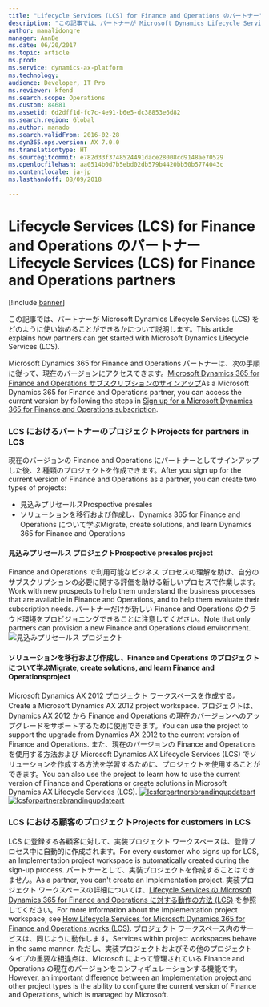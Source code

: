 ```yaml
---
title: "Lifecycle Services (LCS) for Finance and Operations のパートナー"
description: "この記事では、パートナーが Microsoft Dynamics Lifecycle Services (LCS) をどのように使い始めることができるかについて説明します。"
author: manalidongre
manager: AnnBe
ms.date: 06/20/2017
ms.topic: article
ms.prod: 
ms.service: dynamics-ax-platform
ms.technology: 
audience: Developer, IT Pro
ms.reviewer: kfend
ms.search.scope: Operations
ms.custom: 84681
ms.assetid: 6d2dff1d-fc7c-4e91-b6e5-dc38853e6d82
ms.search.region: Global
ms.author: manado
ms.search.validFrom: 2016-02-28
ms.dyn365.ops.version: AX 7.0.0
ms.translationtype: HT
ms.sourcegitcommit: e782d33f3748524491dace28008cd9148ae70529
ms.openlocfilehash: aa0514b0d7b5ebd02db579b4420bb50b5774043c
ms.contentlocale: ja-jp
ms.lasthandoff: 08/09/2018

---
```


# <a name="lifecycle-services-lcs-for-finance-and-operations-partners"></a><span data-ttu-id="ea1a0-103">Lifecycle Services (LCS) for Finance and Operations のパートナー</span><span class="sxs-lookup"><span data-stu-id="ea1a0-103">Lifecycle Services (LCS) for Finance and Operations partners</span></span>

[!include [banner](../includes/banner.md)]

<span data-ttu-id="ea1a0-104">この記事では、パートナーが Microsoft Dynamics Lifecycle Services (LCS) をどのように使い始めることができるかについて説明します。</span><span class="sxs-lookup"><span data-stu-id="ea1a0-104">This article explains how partners can get started with Microsoft Dynamics Lifecycle Services (LCS).</span></span> 

<span data-ttu-id="ea1a0-105">Microsoft Dynamics 365 for Finance and Operations パートナーは、次の手順に従って、現在のバージョンにアクセスできます。[Microsoft Dynamics 365 for Finance and Operations サブスクリプションのサインアップ](../dev-tools/sign-up-preview-subscription.md)</span><span class="sxs-lookup"><span data-stu-id="ea1a0-105">As a Microsoft Dynamics 365 for Finance and Operations partner, you can access the current version  by following the steps in [Sign up for a Microsoft Dynamics 365 for Finance and Operations subscription](../dev-tools/sign-up-preview-subscription.md).</span></span>

### <a name="projects-for-partners-in-lcs"></a><span data-ttu-id="ea1a0-106">LCS におけるパートナーのプロジェクト</span><span class="sxs-lookup"><span data-stu-id="ea1a0-106">Projects for partners in LCS</span></span>

<span data-ttu-id="ea1a0-107">現在のバージョンの Finance and Operations にパートナーとしてサインアップした後、2 種類のプロジェクトを作成できます。</span><span class="sxs-lookup"><span data-stu-id="ea1a0-107">After you sign up for the current version of Finance and Operations as a partner, you can create two types of projects:</span></span>

-   <span data-ttu-id="ea1a0-108">見込みプリセールス</span><span class="sxs-lookup"><span data-stu-id="ea1a0-108">Prospective presales</span></span>
-   <span data-ttu-id="ea1a0-109">ソリューションを移行および作成し、Dynamics 365 for Finance and Operations について学ぶ</span><span class="sxs-lookup"><span data-stu-id="ea1a0-109">Migrate, create solutions, and learn Dynamics 365 for Finance and Operations</span></span>

#### <a name="prospective-presales-project"></a><span data-ttu-id="ea1a0-110">見込みプリセールス プロジェクト</span><span class="sxs-lookup"><span data-stu-id="ea1a0-110">Prospective presales project</span></span>

<span data-ttu-id="ea1a0-111">Finance and Operations で利用可能なビジネス プロセスの理解を助け、自分のサブスクリプションの必要に関する評価を助ける新しいプロセスで作業します。</span><span class="sxs-lookup"><span data-stu-id="ea1a0-111">Work with new prospects to help them understand the business processes that are available in Finance and Operations, and to help them evaluate their subscription needs.</span></span> <span data-ttu-id="ea1a0-112">パートナーだけが新しい Finance and Operations のクラウド環境をプロビジョニングできることに注意してください。</span><span class="sxs-lookup"><span data-stu-id="ea1a0-112">Note that only partners can provision a new Finance and Operations cloud environment.</span></span> ![見込みプリセールス プロジェクト](https://msdnshared.blob.core.windows.net/media/2016/05/27-1024x514.png)

#### <a name="migrate-create-solutions-and-learn-finance-and-operationsproject"></a><span data-ttu-id="ea1a0-114">ソリューションを移行および作成し、Finance and Operations のプロジェクトについて学ぶ</span><span class="sxs-lookup"><span data-stu-id="ea1a0-114">Migrate, create solutions, and learn Finance and Operationsproject</span></span>

<span data-ttu-id="ea1a0-115">Microsoft Dynamics AX 2012 プロジェクト ワークスペースを作成する。</span><span class="sxs-lookup"><span data-stu-id="ea1a0-115">Create a Microsoft Dynamics AX 2012 project workspace.</span></span> <span data-ttu-id="ea1a0-116">プロジェクトは、Dynamics AX 2012 から Finance and Operations の現在のバージョンへのアップグレードをサポートするために使用できます。</span><span class="sxs-lookup"><span data-stu-id="ea1a0-116">You can use the project to support the upgrade from Dynamics AX 2012 to the current version of Finance and Operations.</span></span> <span data-ttu-id="ea1a0-117">また、現在のバージョンの Finance and Operations を使用する方法および Microsoft Dynamics AX Lifecycle Services (LCS) でソリューションを作成する方法を学習するために、プロジェクトを使用することができます。</span><span class="sxs-lookup"><span data-stu-id="ea1a0-117">You can also use the project to learn how to use the current version of Finance and Operations or create solutions in Microsoft Dynamics AX Lifecycle Services (LCS).</span></span> <span data-ttu-id="ea1a0-118">[![lcsforpartnersbrandingupdateart](./media/lcsforpartnersbrandingupdateart.png)](./media/lcsforpartnersbrandingupdateart.png)</span><span class="sxs-lookup"><span data-stu-id="ea1a0-118">[![lcsforpartnersbrandingupdateart](./media/lcsforpartnersbrandingupdateart.png)](./media/lcsforpartnersbrandingupdateart.png)</span></span>

### <a name="projects-for-customers-in-lcs"></a><span data-ttu-id="ea1a0-119">LCS における顧客のプロジェクト</span><span class="sxs-lookup"><span data-stu-id="ea1a0-119">Projects for customers in LCS</span></span>

<span data-ttu-id="ea1a0-120">LCS に登録する各顧客に対して、実装プロジェクト ワークスペースは、登録プロセス中に自動的に作成されます。</span><span class="sxs-lookup"><span data-stu-id="ea1a0-120">For every customer who signs up for LCS, an Implementation project workspace is automatically created during the sign-up process.</span></span> <span data-ttu-id="ea1a0-121">パートナーとして、実装プロジェクトを作成することはできません。</span><span class="sxs-lookup"><span data-stu-id="ea1a0-121">As a partner, you can't create an Implementation project.</span></span> <span data-ttu-id="ea1a0-122">実装プロジェクト ワークスペースの詳細については、[Lifecycle Services の Microsoft Dynamics 365 for Finance and Operations に対する動作の方法 (LCS)](lcs-works-lcs.md) を参照してください。</span><span class="sxs-lookup"><span data-stu-id="ea1a0-122">For more information about the Implementation project workspace, see [How Lifecycle Services for Microsoft Dynamics 365 for Finance and Operations works (LCS)](lcs-works-lcs.md).</span></span> <span data-ttu-id="ea1a0-123">プロジェクト ワークスペース内のサービスは、同じように動作します。</span><span class="sxs-lookup"><span data-stu-id="ea1a0-123">Services within project workspaces behave in the same manner.</span></span> <span data-ttu-id="ea1a0-124">ただし、実装プロジェクトおよびその他のプロジェクト タイプの重要な相違点は、Microsoft によって管理されている Finance and Operations の現在のバージョンをコンフィギュレーションする機能です。</span><span class="sxs-lookup"><span data-stu-id="ea1a0-124">However, an important difference between an Implementation project and other project types is the ability to configure the current version of Finance and Operations, which is managed by Microsoft.</span></span>




